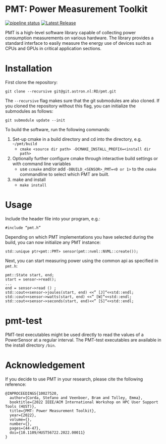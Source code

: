 # PMT: Power Measurement Toolkit 
[![pipeline status](https://git.astron.nl/RD/pmt/badges/master/pipeline.svg)](https://git.astron.nl/RD/pmt/-/commits/master)
[![Latest Release](https://git.astron.nl/RD/pmt/-/badges/release.svg)](https://git.astron.nl/RD/pmt/-/releases)

PMT is a high-level software library capable of collecting power consumption measurements on various hardware. The library provides a standard interface to easily measure the energy use of devices such as CPUs and GPUs in critical application sections.

# Installation
First clone the repository:
```
git clone --recursive git@git.astron.nl:RD/pmt.git
```
The `--recursive` flag makes sure that the git submodules are also cloned. If you cloned the repository without this flag, you can initialize the submodules as follows:
```
git submodule update --init
```
To build the software, run the following commands:
1. Set-up cmake in a build directory and cd into the directory, e.g. `~/pmt/build`
     * `cmake <source dir path> -DCMAKE_INSTALL_PREFIX=<install dir path>`
2. Optionally further configure cmake through interactive build settings or with command line variables
     * use `ccmake` and/or add `-DBUILD_<SENSOR>_PMT=<0 or 1>` to the `cmake` commandline to select which PMT are built.
3. make and install
     * `make install`

# Usage
Include the header file into your program, e.g.:
```
#include “pmt.h”
```
Depending on which PMT implementations you have selected during the build, you can now initialize
any PMT instance:
```
std::unique ptr<pmt::PMT> sensor(pmt::nvml::NVML::create());
```
Next, you can start measuring power using the common api as specified in `pmt.h`:
```
pmt::State start, end;
start = sensor−>read();
...
end = sensor−>read () ;
std::cout<<sensor−>joules(start, end) <<” [J]“<<std::endl;
std::cout<<sensor−>watts(start, end) <<” [W]“<<std::endl;
std::cout<<sensor−>seconds(start, end)<<” [S]“<<std::endl;
```

# pmt-test
PMT-test executables might be used directly to read the values of a PowerSensor at a regular interval. The PMT-test executables are available in the install directory `/bin`.

# Acknowledgement
If you decide to use PMT in your research, please cite the following reference:

```
@INPROCEEDINGS{10027520,
  author={Corda, Stefano and Veenboer, Bram and Tolley, Emma},
  booktitle={2022 IEEE/ACM International Workshop on HPC User Support Tools (HUST)}, 
  title={PMT: Power Measurement Toolkit}, 
  year={2022},
  volume={},
  number={},
  pages={44-47},
  doi={10.1109/HUST56722.2022.00011}
}
```
